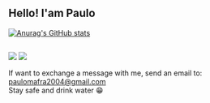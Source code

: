 ## Hello! I'am Paulo

[![Anurag's GitHub stats](https://github-readme-stats.vercel.app/api?username=P4ul1t0s&private=true&show_icons=true&theme=dark&)](https://github.com/anuraghazra/github-readme-stats)

##

<section>
<a href="www.linkedin.com/in/paulo-mafra-"><img src="https://img.shields.io/badge/LinkedIn-0077B5?style=for-the-badge&logo=linkedin&logoColor=white"></img></a>
<a href="https://www.instagram.com/paulo_mafra_/"><img src="https://img.shields.io/badge/Instagram-E4405F?style=for-the-badge&logo=instagram&logoColor=white"></img></a>
</section>

If want to exchange a message with me, send an email to: paulomafra2004@gmail.com<br>
Stay safe and drink water 😁
